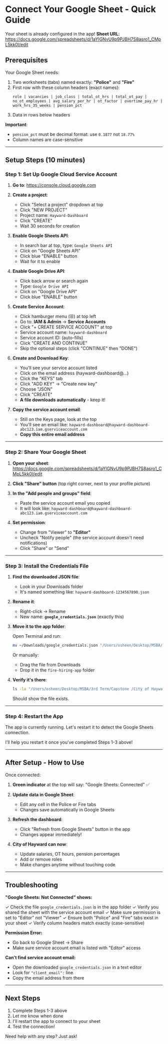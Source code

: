 # Connect Your Google Sheet - Quick Guide

Your sheet is already configured in the app!
**Sheet URL**: https://docs.google.com/spreadsheets/d/1aYIGNvU9p9PJBH7S8asro1_CMpL5kk0l/edit

## Prerequisites

Your Google Sheet needs:
1. Two worksheets (tabs) named exactly: **"Police"** and **"Fire"**
2. First row with these column headers (exact names):
   ```
   role | vacancies | job_class | total_ot_hrs | total_ot_pay | no_ot_employees | avg_salary_per_hr | ot_factor | overtime_pay_hr | work_hrs_35_weeks | pension_pct
   ```
3. Data in rows below headers

**Important**:
- `pension_pct` must be decimal format: use `0.1877` not `18.77%`
- Column names are case-sensitive

---

## Setup Steps (10 minutes)

### Step 1: Set Up Google Cloud Service Account

1. **Go to**: https://console.cloud.google.com

2. **Create a project**:
   - Click "Select a project" dropdown at top
   - Click "NEW PROJECT"
   - Project name: `Hayward-Dashboard`
   - Click "CREATE"
   - Wait 30 seconds for creation

3. **Enable Google Sheets API**:
   - In search bar at top, type: `Google Sheets API`
   - Click on "Google Sheets API"
   - Click blue "ENABLE" button
   - Wait for it to enable

4. **Enable Google Drive API**:
   - Click back arrow or search again
   - Type: `Google Drive API`
   - Click on "Google Drive API"
   - Click blue "ENABLE" button

5. **Create Service Account**:
   - Click hamburger menu (☰) at top left
   - Go to: **IAM & Admin** → **Service Accounts**
   - Click "+ CREATE SERVICE ACCOUNT" at top
   - Service account name: `hayward-dashboard`
   - Service account ID: (auto-fills)
   - Click "CREATE AND CONTINUE"
   - Skip the optional steps (click "CONTINUE" then "DONE")

6. **Create and Download Key**:
   - You'll see your service account listed
   - Click on the email address (hayward-dashboard@...)
   - Click the "KEYS" tab
   - Click "ADD KEY" → "Create new key"
   - Choose "JSON"
   - Click "CREATE"
   - **A file downloads automatically** - keep it!

7. **Copy the service account email**:
   - Still on the Keys page, look at the top
   - You'll see an email like: `hayward-dashboard@hayward-dashboard-abc123.iam.gserviceaccount.com`
   - **Copy this entire email address**

---

### Step 2: Share Your Google Sheet

1. **Open your sheet**: https://docs.google.com/spreadsheets/d/1aYIGNvU9p9PJBH7S8asro1_CMpL5kk0l/edit

2. **Click "Share" button** (top right corner, next to your profile picture)

3. **In the "Add people and groups" field**:
   - Paste the service account email you copied
   - It will look like: `hayward-dashboard@hayward-dashboard-abc123.iam.gserviceaccount.com`

4. **Set permission**:
   - Change from "Viewer" to **"Editor"**
   - Uncheck "Notify people" (the service account doesn't need notifications)
   - Click "Share" or "Send"

---

### Step 3: Install the Credentials File

1. **Find the downloaded JSON file**:
   - Look in your Downloads folder
   - It's named something like: `hayward-dashboard-1234567890.json`

2. **Rename it**:
   - Right-click → Rename
   - New name: **`google_credentials.json`** (exactly this)

3. **Move it to the app folder**:

   Open Terminal and run:
   ```bash
   mv ~/Downloads/google_credentials.json "/Users/osheen/Desktop/MSBA/3rd Term/Capstone /City of Hayward/fire-hiring-app/"
   ```

   Or manually:
   - Drag the file from Downloads
   - Drop it in the `fire-hiring-app` folder

4. **Verify it's there**:
   ```bash
   ls -la "/Users/osheen/Desktop/MSBA/3rd Term/Capstone /City of Hayward/fire-hiring-app/google_credentials.json"
   ```
   Should show the file exists.

---

### Step 4: Restart the App

The app is currently running. Let's restart it to detect the Google Sheets connection.

I'll help you restart it once you've completed Steps 1-3 above!

---

## After Setup - How to Use

Once connected:

1. **Green indicator** at the top will say: "Google Sheets: Connected" ✅

2. **Update data in Google Sheet**:
   - Edit any cell in the Police or Fire tabs
   - Changes save automatically in Google Sheets

3. **Refresh the dashboard**:
   - Click "Refresh from Google Sheets" button in the app
   - Changes appear immediately!

4. **City of Hayward can now**:
   - Update salaries, OT hours, pension percentages
   - Add or remove roles
   - Make changes anytime without touching code

---

## Troubleshooting

**"Google Sheets: Not Connected" shows:**

✓ Check the file `google_credentials.json` is in the app folder
✓ Verify you shared the sheet with the service account email
✓ Make sure permission is set to "Editor" not "Viewer"
✓ Ensure both "Police" and "Fire" tabs exist in your sheet
✓ Verify column headers match exactly (case-sensitive)

**Permission Error:**
- Go back to Google Sheet → Share
- Make sure service account email is listed with "Editor" access

**Can't find service account email:**
- Open the downloaded `google_credentials.json` in a text editor
- Look for `"client_email":` line
- Copy the email address from there

---

## Next Steps

1. Complete Steps 1-3 above
2. Let me know when done
3. I'll restart the app to connect to your sheet
4. Test the connection!

Need help with any step? Just ask!
